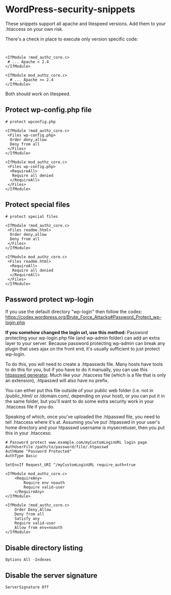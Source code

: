 # WordPress-security-snippets

These snippets support all apache and litespeed versions.
Add them to your .htaccess on your own risk.

There's a check in place to execute only version specific code:
```


<IfModule !mod_authz_core.c>
 # ... Apache < 2.4
</IfModule>

<IfModule mod_authz_core.c>
  # ... Apache >= 2.4
</IfModule>
```
Both should work on litespeed.

## Protect wp-config.php file
```
# protect wpconfig.php

<IfModule !mod_authz_core.c>
 <Files wp-config.php>
  Order deny,allow
  Deny from all
 </Files>
</IfModule>

<IfModule mod_authz_core.c>
 <Files wp-config.php>
  <RequireAll>
   Require all denied
  </RequireAll>
 </Files>
</IfModule>
```

## Protect special files
```
# protect special files

<IfModule !mod_authz_core.c>
 <Files readme.html>
  Order deny,allow
  Deny from all
 </Files>
</IfModule>

<IfModule mod_authz_core.c>
 <Files readme.html>
  <RequireAll>
   Require all denied
  </RequireAll>
 </Files>
</IfModule>
```

## Password protect wp-login
If you use the default directory "wp-login" then follow the codex: https://codex.wordpress.org/Brute_Force_Attacks#Password_Protect_wp-login.php

**If you somehow changed the login url, use this method:**
Password protecting your wp-login.php file (and wp-admin folder) can add an extra layer to your server. Because password protecting wp-admin can break any plugin that uses ajax on the front end, it's usually sufficient to just protect wp-login.

To do this, you will need to create a .htpasswds file. Many hosts have tools to do this for you, but if you have to do it manually, you can use this [htpasswd generator](http://www.htaccesstools.com/htpasswd-generator/). Much like your .htaccess file (which is a file that is only an extension), .htpasswd will also have no prefix.

You can either put this file outside of your public web folder (i.e. not in /public_html/ or /domain.com/, depending on your host), or you can put it in the same folder, but you'll want to do some extra security work in your .htaccess file if you do.

Speaking of which, once you've uploaded the .htpasswd file, you need to tell .htaccess where it's at. Assuming you've put .htpasswd in your user's home directory and your htpasswd username is mysecretuser, then you put this in your .htaccess: 
```
# Password protect www.example.com/myCustomLoginURL login page
AuthUserFile /path/to/password/file/.htpasswd
AuthName "Password Protected"
AuthType Basic

SetEnvIf Request_URI ^/myCustomLoginURL require_auth=true

<IfModule mod_authz_core.c>
    <RequireAny>
        Require env noauth
        Require valid-user
    </RequireAny>
</IfModule>

<IfModule !mod_authz_core.c>
    Order Deny,Allow
    Deny from all
    Satisfy any
    Require valid-user
    Allow from env=noauth
</IfModule>
```

## Disable directory listing
```
Options All -Indexes
```
## Disable the server signature
```
ServerSignature Off
```

